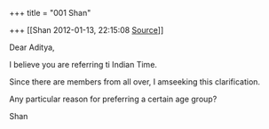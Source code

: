 +++
title = "001 Shan"

+++
[[Shan	2012-01-13, 22:15:08 [Source](https://groups.google.com/g/samskrita/c/8lOFGogGPbY)]]



Dear Aditya,



I believe you are referring ti Indian Time.



Since there are members from all over, I amseeking this clarification.



Any particular reason for preferring a certain age group?



Shan  
  

